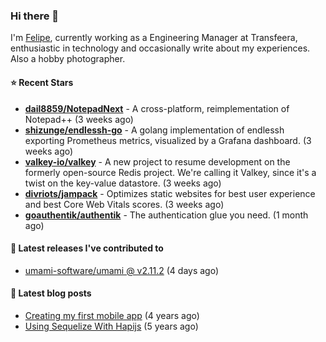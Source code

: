 ### Hi there 👋

I'm [Felipe](https://felipe.im), currently working as a Engineering Manager at Transfeera, enthusiastic in technology and occasionally write about my experiences. Also a hobby photographer.

#### ⭐ Recent Stars
- **[dail8859/NotepadNext](https://github.com/dail8859/NotepadNext)** - A cross-platform, reimplementation of Notepad&#43;&#43; (3 weeks ago)
- **[shizunge/endlessh-go](https://github.com/shizunge/endlessh-go)** - A golang implementation of endlessh exporting Prometheus metrics, visualized by a Grafana dashboard. (3 weeks ago)
- **[valkey-io/valkey](https://github.com/valkey-io/valkey)** - A new project to resume development on the formerly open-source Redis project. We&#39;re calling it Valkey, since it&#39;s a twist on the key-value datastore. (3 weeks ago)
- **[divriots/jampack](https://github.com/divriots/jampack)** - Optimizes static websites for best user experience and best Core Web Vitals scores. (3 weeks ago)
- **[goauthentik/authentik](https://github.com/goauthentik/authentik)** - The authentication glue you need. (1 month ago)

#### 🚀 Latest releases I've contributed to


- [umami-software/umami @ v2.11.2](https://github.com/umami-software/umami/releases/tag/v2.11.2) (4 days ago)

#### 📄 Latest blog posts
- [Creating my first mobile app](https://felipe.im/posts/creating-my-first-mobile-app/) (4 years ago)
- [Using Sequelize With Hapijs](https://felipe.im/posts/using-sequelize-with-hapijs/) (5 years ago)